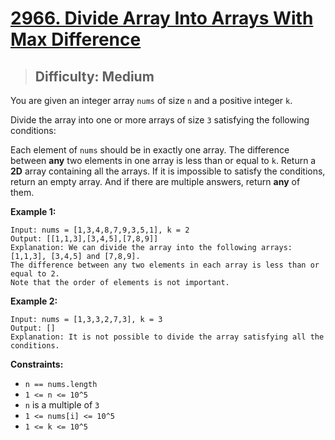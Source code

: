 # [2966. Divide Array Into Arrays With Max Difference](https://leetcode.com/problems/divide-array-into-arrays-with-max-difference/)

> ## Difficulty: Medium

You are given an integer array `nums` of size `n` and a positive integer `k`.

Divide the array into one or more arrays of size `3` satisfying the following conditions:

Each element of `nums` should be in exactly one array.
The difference between **any** two elements in one array is less than or equal to `k`.
Return a **2D** array containing all the arrays. If it is impossible to satisfy the conditions, return an empty array. And if there are multiple answers, return **any** of them.

**Example 1:**

```
Input: nums = [1,3,4,8,7,9,3,5,1], k = 2
Output: [[1,1,3],[3,4,5],[7,8,9]]
Explanation: We can divide the array into the following arrays: [1,1,3], [3,4,5] and [7,8,9].
The difference between any two elements in each array is less than or equal to 2.
Note that the order of elements is not important.
```

**Example 2:**

```
Input: nums = [1,3,3,2,7,3], k = 3
Output: []
Explanation: It is not possible to divide the array satisfying all the conditions.
```

**Constraints:**

- `n == nums.length`
- `1 <= n <= 10^5`
- `n` is a multiple of `3`
- `1 <= nums[i] <= 10^5`
- `1 <= k <= 10^5`
